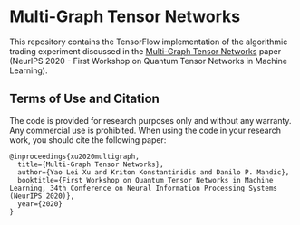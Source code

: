 # Multi-Graph Tensor Networks

This repository contains the TensorFlow implementation of the algorithmic trading experiment discussed in the [Multi-Graph Tensor Networks](https://arxiv.org/abs/2010.13209) paper (NeurIPS 2020 - First Workshop on Quantum Tensor Networks in Machine Learning).

## Terms of Use and Citation

The code is provided for research purposes only and without any warranty. Any commercial use is prohibited. When using the code in your research work, you should cite the following paper:

```
@inproceedings{xu2020multigraph,
  title={Multi-Graph Tensor Networks},
  author={Yao Lei Xu and Kriton Konstantinidis and Danilo P. Mandic},
  booktitle={First Workshop on Quantum Tensor Networks in Machine Learning, 34th Conference on Neural Information Processing Systems (NeurIPS 2020)},
  year={2020}
}
```
